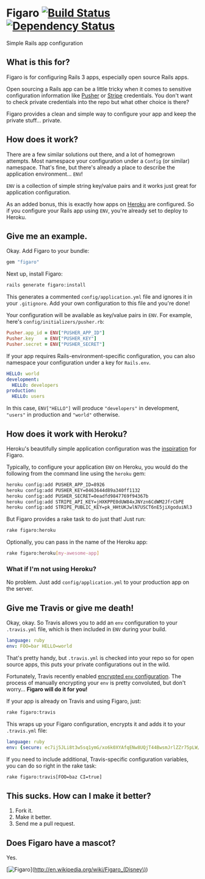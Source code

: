 # Figaro [![Build Status](https://secure.travis-ci.org/laserlemon/figaro.png)](http://travis-ci.org/laserlemon/figaro) [![Dependency Status](https://gemnasium.com/laserlemon/figaro.png)](https://gemnasium.com/laserlemon/figaro)

Simple Rails app configuration

## What is this for?

Figaro is for configuring Rails 3 apps, especially open source Rails apps.

Open sourcing a Rails app can be a little tricky when it comes to sensitive configuration information like [Pusher](http://pusher.com/) or [Stripe](https://stripe.com/) credentials. You don't want to check private credentials into the repo but what other choice is there?

Figaro provides a clean and simple way to configure your app and keep the private stuff… private.

## How does it work?

There are a few similar solutions out there, and a lot of homegrown attempts. Most namespace your configuration under a `Config` (or similar) namespace. That's fine, but there's already a place to describe the application environment… `ENV`!

`ENV` is a collection of simple string key/value pairs and it works just great for application configuration.

As an added bonus, this is exactly how apps on [Heroku](http://www.heroku.com/) are configured. So if you configure your Rails app using `ENV`, you're already set to deploy to Heroku.

## Give me an example.

Okay. Add Figaro to your bundle:

```ruby
gem "figaro"
```

Next up, install Figaro:

```bash
rails generate figaro:install
```

This generates a commented `config/application.yml` file and ignores it in your `.gitignore`. Add your own configuration to this file and you're done!

Your configuration will be available as key/value pairs in `ENV`. For example, here's `config/initializers/pusher.rb`:

```ruby
Pusher.app_id = ENV["PUSHER_APP_ID"]
Pusher.key    = ENV["PUSHER_KEY"]
Pusher.secret = ENV["PUSHER_SECRET"]
```

If your app requires Rails-environment-specific configuration, you can also namespace your configuration under a key for `Rails.env`.

```yaml
HELLO: world
development:
  HELLO: developers
production:
  HELLO: users
```

In this case, `ENV["HELLO"]` will produce `"developers"` in development, `"users"` in production and `"world"` otherwise.

## How does it work with Heroku?

Heroku's beautifully simple application configuration was the [inspiration](http://laserlemon.com/blog/2011/03/08/heroku-friendly-application-configuration/) for Figaro.

Typically, to configure your application `ENV` on Heroku, you would do the following from the command line using the `heroku` gem:

```bash
heroku config:add PUSHER_APP_ID=8926
heroku config:add PUSHER_KEY=0463644d89a340ff1132
heroku config:add PUSHER_SECRET=0eadfd9847769f94367b
heroku config:add STRIPE_API_KEY=jHXKPPE0dUW84xJNYzn6CdWM2JfrCbPE
heroku config:add STRIPE_PUBLIC_KEY=pk_HHtUKJwlN7USCT6nE5jiXgoduiNl3
```

But Figaro provides a rake task to do just that! Just run:

```bash
rake figaro:heroku
```

Optionally, you can pass in the name of the Heroku app:

```bash
rake figaro:heroku[my-awesome-app]
```

### What if I'm not using Heroku?

No problem. Just add `config/application.yml` to your production app on the server.

## Give me Travis or give me death!

Okay, okay. So Travis allows you to add an `env` configuration to your `.travis.yml` file, which is then included in `ENV` during your build.

```yaml
language: ruby
env: FOO=bar HELLO=world
```

That's pretty handy, but `.travis.yml` is checked into your repo so for open source apps, this puts your private configurations out in the wild.

Fortunately, Travis recently enabled [encrypted `env` configuration](https://github.com/travis-ci/travis-core/pull/45). The process of manually encrypting your `env` is pretty convoluted, but don't worry… **Figaro will do it for you!**

If your app is already on Travis and using Figaro, just:

```bash
rake figaro:travis
```

This wraps up your Figaro configuration, encrypts it and adds it to your `.travis.yml` file:

```yaml
language: ruby
env: {secure: ec7ij5JLi8t3w5sq1ymG/xo6k0XYAfqENw8UQjT44BwsmJrlZZr75pLW/IvfJXn1JpthRuQsdO6ba0aozYIDmswwsY/LbqYutHvEaIZSy9Eo5VISGeZdbhRSe9fIXgXKNnWMBLDez81cGhdumMs0LkwrQiQr5nk06yt8gndr2Dg=}
```

If you need to include additional, Travis-specific configuration variables, you can do so right in the rake task:

```bash
rake figaro:travis[FOO=baz CI=true]
```

## This sucks. How can I make it better?

1. Fork it.
2. Make it better.
3. Send me a pull request.

## Does Figaro have a mascot?

Yes.

[![Figaro](http://images2.wikia.nocookie.net/__cb20100628192722/disney/images/5/53/Pinocchio-pinocchio-4947890-960-720.jpg "Figaro's mascot: Figaro")](http://en.wikipedia.org/wiki/Figaro_(Disney\))
